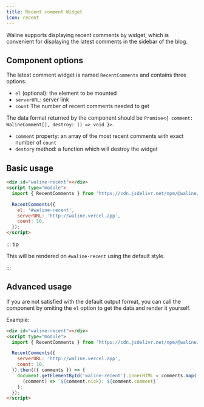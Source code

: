 ```yaml
---
title: Recent comment Widget
icon: recent
---
```


Waline supports displaying recent comments by widget, which is convenient for displaying the latest comments in the sidebar of the blog.

<!-- more -->

## Component options

The latest comment widget is named `RecentComments` and contains three options:

- `el` (optional): the element to be mounted
- `serverURL`: server link
- `count` The number of recent comments needed to get

The data format returned by the component should be `Promise<{ comment: WalineComment[], destroy: () => void }>`.

- `comment` property: an array of the most recent comments with exact number of `count`
- `destory` method: a function which will destroy the widget

## Basic usage

```html
<div id="waline-recent"></div>
<script type="module">
  import { RecentComments } from 'https://cdn.jsdelivr.net/npm/@waline/client/dist/waline.mjs';

  RecentComments({
    el: '#waline-recent',
    serverURL: 'http://waline.vercel.app',
    count: 10,
  });
</script>
```

::: tip

This will be rendered on `#waline-recent` using the default style.

:::

## Advanced usage

If you are not satisfied with the default output format, you can call the component by omiting the `el` option to get the data and render it yourself.

Example:

```html
<div id="waline-recent"></div>
<script type="module">
  import { RecentComments } from 'https://cdn.jsdelivr.net/npm/@waline/client/dist/waline.mjs';

  RecentComments({
    serverURL: 'http://waline.vercel.app',
    count: 10,
  }).then(({ comments }) => {
    document.getElementById('waline-recent').innerHTML = comments.map(
      (comment) => `${comment.nick}: ${comment.comment}`
    );
  });
</script>
```
